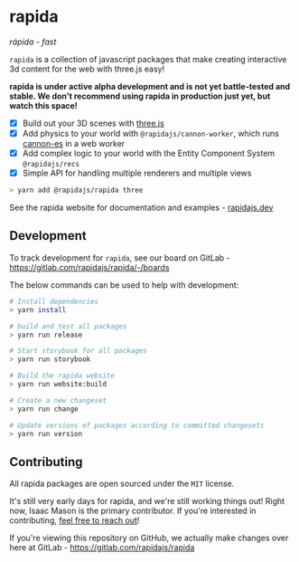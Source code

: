 # rapida

*rápida - fast*

`rapida` is a collection of javascript packages that make creating interactive 3d content for the web with three.js easy!

**rapida is under active alpha development and is not yet battle-tested and stable. We don't recommend using rapida in production just yet, but watch this space!**

- [x] Build out your 3D scenes with [three.js](https://threejs.org/)
- [x] Add physics to your world with `@rapidajs/cannon-worker`, which runs [cannon-es](https://github.com/pmndrs/cannon-es) in a web worker
- [x] Add complex logic to your world with the Entity Component System `@rapidajs/recs`
- [x] Simple API for handling multiple renderers and multiple views

```bash
> yarn add @rapidajs/rapida three
```

See the rapida website for documentation and examples - [rapidajs.dev](https://rapidajs.dev/)

## Development

To track development for `rapida`, see our board on GitLab - https://gitlab.com/rapidajs/rapida/-/boards

The below commands can be used to help with development:

```bash
# Install dependencies
> yarn install

# build and test all packages
> yarn run release

# Start storybook for all packages
> yarn run storybook

# Build the rapida website
> yarn run website:build

# Create a new changeset
> yarn run change

# Update versions of packages according to committed changesets
> yarn run version
```

## Contributing

All rapida packages are open sourced under the `MIT` license.

It's still very early days for rapida, and we're still working things out! Right now, Isaac Mason is the primary contributor. If you're interested in contributing, [feel free to reach out](https://isaacmason.com/)! 

If you're viewing this repository on GitHub, we actually make changes over here at GitLab - https://gitlab.com/rapidajs/rapida
